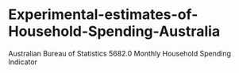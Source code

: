 # Experimental-estimates-of-Household-Spending-Australia
Australian Bureau of Statistics 5682.0 Monthly Household Spending Indicator
